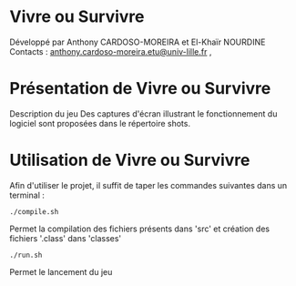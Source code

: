 Vivre ou Survivre
===========

Développé par Anthony CARDOSO-MOREIRA et El-Khaïr NOURDINE
Contacts : anthony.cardoso-moreira.etu@univ-lille.fr , <mail2>

# Présentation de Vivre ou Survivre

Description du jeu
Des captures d'écran illustrant le fonctionnement du logiciel sont proposées dans le répertoire shots.


# Utilisation de Vivre ou Survivre

Afin d'utiliser le projet, il suffit de taper les commandes suivantes dans un terminal :

```
./compile.sh
```
Permet la compilation des fichiers présents dans 'src' et création des fichiers '.class' dans 'classes'

```
./run.sh
```
Permet le lancement du jeu